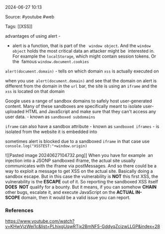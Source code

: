 
2024-06-27 10:13

Source: #youtube #web 

Tags: [[XSS]] 

advantages of using alert - 
- alert is a function, that is part of the ` window object`. And the `window object` holds the most critical data an attacker might be  interested in. For example the `localStorage`, which might contain session tokens. Or the  famous `window.document.cookies`

`alert(document.domain)` - tells on which domain `xss` is actually executed on

when you use` alert(document.domain)` and see that the domain on alert is different from the domain in the `url` bar, the site is using an `iframe` and the `xss` is located on that domain 

Google uses a range of sandbox domains to safely host user-generated content. Many of these sandboxes are specifically meant to isolate user-uploaded HTML and JavaScript and make sure that they can't access any user data. - known as `sandboxed subdomains`

`iframe` can also have a sandbox attribute - known as `sandboxed iframes` - is isolated from the website it is embedded into 

sometimes alert is blocked due to a sandboxed `iframe` in that case use `console.log("XSSTEST:"+window.origin)`

![[Pasted image 20240627104732.png]]
When you have for example  an injection into a JSONP sandboxed iframe, the actual site usually  communicates with the iframe via postMessages. And so there could be a way to exploit a message to get XSS on the actual site. Basically doing a sandbox escape. But in this case the vulnerability is **NOT** this first XSS, the vulnerability is the **ESCAPE** out of it. So reporting the sandboxed XSS itself **DOES  NOT** qualify for a bounty. But it means, if you can somehow **CHAIN** other bugs, escalate it, and execute JavaScript on the **ACTUAL IN-SCOPE** domain, then it would be a valid issue you can report.

### References 

https://www.youtube.com/watch?v=KHwVjzWei1c&list=PLhixgUqwRTjx2BmNF5-GddyqZcizwLLGP&index=28